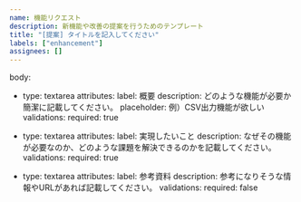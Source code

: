 ```yaml
---
name: 機能リクエスト
description: 新機能や改善の提案を行うためのテンプレート
title: "[提案] タイトルを記入してください"
labels: ["enhancement"]
assignees: []
---
```


body:
  - type: textarea
    attributes:
      label: 概要
      description: どのような機能が必要か簡潔に記載してください。
      placeholder: 例）CSV出力機能が欲しい
    validations:
      required: true

  - type: textarea
    attributes:
      label: 実現したいこと
      description: なぜその機能が必要なのか、どのような課題を解決できるのかを記載してください。
    validations:
      required: true

  - type: textarea
    attributes:
      label: 参考資料
      description: 参考になりそうな情報やURLがあれば記載してください。
    validations:
      required: false